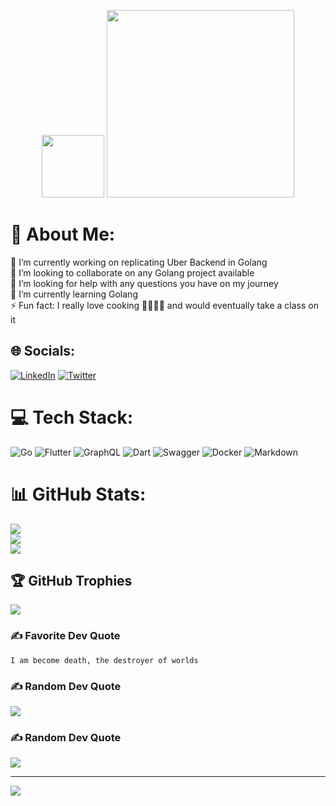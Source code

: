 <p align="center"><img src="https://storage.googleapis.com/cms-storage-bucket/4fd5520fe28ebf839174.svg" width="100">
<img src="https://upload.wikimedia.org/wikipedia/commons/thumb/0/05/Go_Logo_Blue.svg/1024px-Go_Logo_Blue.svg.png?20191207190041" width="300">
</p>

# 💫 About Me:
🔭 I’m currently working on replicating Uber Backend in Golang<br>👯 I’m looking to collaborate on any Golang project available<br>🤝 I’m looking for help with any questions you have on my journey<br>🌱 I’m currently learning Golang<br>⚡ Fun fact: I really love cooking 🧑🏾‍🍳🥘 and would eventually take a class on it 


## 🌐 Socials:
[![LinkedIn](https://img.shields.io/badge/LinkedIn-%230077B5.svg?logo=linkedin&logoColor=white)](https://linkedin.com/in/dorkenoo-hope-7b2464157) [![Twitter](https://img.shields.io/badge/Twitter-%231DA1F2.svg?logo=Twitter&logoColor=white)](https://twitter.com/@ceo_nkatie) 

# 💻 Tech Stack:
![Go](https://img.shields.io/badge/go-%2300ADD8.svg?style=for-the-badge&logo=go&logoColor=white) ![Flutter](https://img.shields.io/badge/Flutter-%2302569B.svg?style=for-the-badge&logo=Flutter&logoColor=white) ![GraphQL](https://img.shields.io/badge/-GraphQL-E10098?style=for-the-badge&logo=graphql&logoColor=white) ![Dart](https://img.shields.io/badge/dart-%230175C2.svg?style=for-the-badge&logo=dart&logoColor=white) ![Swagger](https://img.shields.io/badge/-Swagger-%23Clojure?style=for-the-badge&logo=swagger&logoColor=white) ![Docker](https://img.shields.io/badge/docker-%230db7ed.svg?style=for-the-badge&logo=docker&logoColor=white) ![Markdown](https://img.shields.io/badge/markdown-%23000000.svg?style=for-the-badge&logo=markdown&logoColor=white)
# 📊 GitHub Stats:
![](https://github-readme-stats.vercel.app/api?username=ghost-codes&theme=dark&hide_border=true&include_all_commits=true&count_private=true)<br/>
![](https://github-readme-streak-stats.herokuapp.com/?user=ghost-codes&theme=dark&hide_border=true)<br/>
![](https://github-readme-stats.vercel.app/api/top-langs/?username=ghost-codes&theme=dark&hide_border=true&include_all_commits=true&count_private=true&layout=compact)

## 🏆 GitHub Trophies
![](https://github-profile-trophy.vercel.app/?username=ghost-codes&theme=oldie&no-frame=true&no-bg=false&margin-w=4)


### ✍️ Favorite Dev Quote
```
I am become death, the destroyer of worlds
```
### ✍️ Random Dev Quote
![](https://quotes-github-readme.vercel.app/api?quote=I%20am%20become%20death%2C%20the%20destroyer%20of%20worlds.&author=J.%20Robert%20Oppenheimer&type=horizontal&theme=radical)
### ✍️ Random Dev Quote
![](https://quotes-github-readme.vercel.app/api?type=horizontal&theme=radical)

---
[![](https://visitcount.itsvg.in/api?id=ghost-codes&icon=0&color=0)](https://visitcount.itsvg.in)

<!-- Proudly created with GPRM ( https://gprm.itsvg.in ) -->

